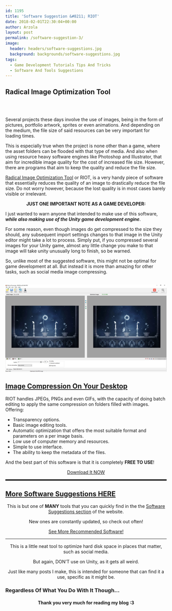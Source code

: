 ```yaml
---
id: 1195
title: 'Software Suggestion &#8211; RIOT'
date: 2018-02-01T22:30:04+00:00
author: Arzola
layout: post
permalink: /software-suggestion-3/
image:
  header: headers/software-suggestions.jpg
  background: backgrounds/software-suggestions.jpg
tags:
  - Game Development Tutorials Tips And Tricks
  - Software And Tools Suggestions
---
```

## Radical Image Optimization Tool

<center><a href="http://luci.criosweb.ro/riot/" target="_blank" rel="noopener" data-elementor-open-lightbox="default"><br /> <img src="/images/posts/2018/01/RIOT.gif" alt="" data-recalc-dims="1" /> </a></center>

Several projects these days involve the use of images, being in the form of pictures, portfolio artwork, sprites or even animations. And depending on the medium, the file size of said resources can be very important for loading times.

This is especially true when the project is none other than a game, where the asset folders can be flooded with that type of media. And also when using resource heavy software engines like Photoshop and Illustrator, that aim for incredible image quality for the cost of increased file size. However, there are programs that aim to keep the quality and reduce the file size.

<a href="http://luci.criosweb.ro/riot/" target="_blank" rel="noopener">Radical Image Optimization Tool</a> or RIOT, is a very handy piece of software that essentially reduces the quality of an image to drastically reduce the file size. Do not worry however, because the lost quality is in most cases barely visible or irrelevant.

<p style="text-align: center;">
  <center><strong>JUST ONE IMPORTANT NOTE AS A GAME DEVELOPER:</strong></center>
</p>

I just wanted to warn anyone that intended to make use of this software, _**while also making use of the Unity game development engine**_.

For some reason, even though images do get compressed to the size they should, any subsequent import settings changes to that image in the Unity editor might take a lot to process. Simply put, if you compressed several images for your Unity game, almost any little change you make to that image will take unity unusually long to finish, so be warned.

So, unlike most of the suggested software, this might not be optimal for game development at all. But instead it is more than amazing for other tasks, such as social media image compressing.

<a href="http://luci.criosweb.ro/riot/" target="_blank" rel="noopener" data-elementor-open-lightbox="default"><br /> <img src="/images/posts/2016/03/RIOT.jpg" data-recalc-dims="1" /> </a>

## <a href="https://github.com/heisarzola/Unity-Tips/wiki/Move-Components-Between-GameObjects" target="_blank" rel="noopener">Image Compression On Your Desktop</a>

RIOT handles JPEGs, PNGs and even GIFs, with the capacity of doing batch editing to apply the same compression on folders filled with images. Offering:

  * Transparency options.
  * Basic image editing tools.
  * Automatic optimization that offers the most suitable format and parameters on a per image basis.
  * Low use of computer memory and resources.
  * Simple to use interface.
  * The ability to keep the metadata of the files.

And the best part of this software is that it is completely **FREE TO USE**!

<center><a href="http://luci.criosweb.ro/riot/" class="btn btn-info" target="_blank" rel="noopener">Download It NOW</a></center>



<hr style="border-top: dotted 3px;" />

<h2><a href="/for-game-devs-and-programmers/software-suggestions/" target="_blank">More Software Suggestions HERE</a></h2>

<p style="text-align: center;">
  This is but one of <strong>MANY</strong> tools that you can quickly find in the the <a href="/for-game-devs-and-programmers/software-suggestions/" target="_blank" rel="noopener">Software Suggestions section</a> of the website.
</p>

<p style="text-align: center;">
  New ones are constantly updated, so check out often!
</p>

<center><a href="/for-game-devs-and-programmers/software-suggestions/" class="btn" target="_blank">See More Recommended Software!</a></center>


<hr>




<p style="text-align: center;">
  This is a little neat tool to optimize hard disk space in places that matter, such as social media.
</p>

<p style="text-align: center;">
  But again, DON&#8217;T use on Unity, as it gets all weird.
</p>

<p style="text-align: center;">
  Just like many posts I make, this is intended for someone that can find it a use, specific as it might be.
</p>

### Regardless Of What You Do With It Though&#8230;

<h4 style="text-align: center;">
  Thank you very much for reading my blog :3
</h4>

<!--GAME_DEV-->